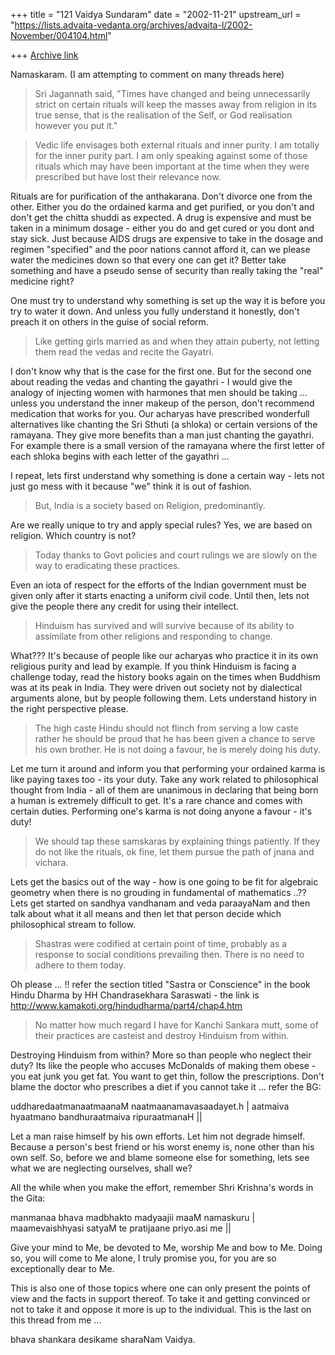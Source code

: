 +++
title = "121 Vaidya Sundaram"
date = "2002-11-21"
upstream_url = "https://lists.advaita-vedanta.org/archives/advaita-l/2002-November/004104.html"

+++
[Archive link](https://lists.advaita-vedanta.org/archives/advaita-l/2002-November/004104.html)

Namaskaram.
(I am attempting to comment on many threads here)

> Sri Jagannath said, "Times have changed
> and being unnecessarily strict on certain rituals will
> keep the masses away from religion in its true sense,
> that is the realisation of the Self, or God
> realisation however you put it."

> Vedic life envisages both external rituals and inner
> purity. I am totally for the inner purity part. I am
> only speaking against some of those rituals which may
> have been important at the time when they were
> prescribed but have lost their relevance now.

Rituals are for purification of the anthakarana. Don't divorce one from the
other. Either you do the ordained karma and get purified, or you don't and
don't get the chitta shuddi as expected. A drug is expensive and must be
taken in a minimum dosage - either you do and get cured or you dont and stay
sick. Just because AIDS drugs are expensive to take in the dosage and
regimen "specified" and the poor nations cannot afford it, can we please
water the medicines down so that every one can get it? Better take something
and have a pseudo sense of security than really taking the "real" medicine
right?

One must try to understand why something is set up the way it is before you
try to water it down. And unless you fully understand it honestly, don't
preach it on others in the guise of social reform.

> Like getting girls married as and when they attain puberty,
> not letting them read the vedas and recite the Gayatri.

I don't know why that is the case for the first one. But for the second one
about reading the vedas and chanting the gayathri - I would give the analogy
of injecting women with harmones that men should be taking ... unless you
understand the inner makeup of the person, don't recommend medication that
works for you. Our acharyas have prescribed wonderfull alternatives like
chanting the Sri Sthuti (a shloka) or certain versions of the ramayana. They
give more benefits than a man just chanting the gayathri. For example there
is a small version of the ramayana where the first letter of each shloka
begins with each letter of the gayathri ...

I repeat, lets first understand why something is done a certain way - lets
not just go mess with it because "we" think it is out of fashion.

> But, India is a society based on Religion, predominantly.

Are we really unique to try and apply special rules? Yes, we are based on
religion. Which country is not?

> Today thanks to Govt policies and court rulings we are
> slowly on the way to eradicating these practices.

Even an iota of respect for the efforts of the Indian government must be
given only after it starts enacting a uniform civil code. Until then, lets
not give the people there any credit for using their intellect.

> Hinduism has survived and will survive
> because of its ability to assimilate from other
> religions and responding to change.

What??? It's because of people like our acharyas who practice it in its own
religious purity and lead by example. If you think Hinduism is facing a
challenge today, read the history books again on the times when Buddhism was
at its peak in India. They were driven out society not by dialectical
arguments alone, but by people following them. Lets understand history in
the right perspective please.

> The high caste Hindu should not flinch from serving a low
> caste rather he should be proud that he has been given
> a chance to serve his own brother.
> He is not doing a favour, he is merely doing his duty.

Let me turn it around and inform you that performing your ordained karma is
like paying taxes too - its your duty. Take any work related to
philosophical thought from India - all of them are unanimous in declaring
that being born a human is extremely difficult to get. It's a rare chance
and comes with certain duties. Performing one's karma is not doing anyone a
favour - it's duty!

> We should tap these
> samskaras by explaining things patiently. If they do
> not like the rituals, ok fine, let them pursue the
> path of jnana and vichara.

Lets get the basics out of the way - how is one going to be fit for
algebraic geometry when there is no grouding in fundamental of mathematics
..?? Lets get started on sandhya vandhanam and veda paraayaNam and then talk
about what it all means and then let that person decide which philosophical
stream to follow.


> Shastras were codified
> at certain point of time, probably as a response
> to social conditions prevailing then. There is no
> need to adhere to them today.

Oh please ... !! refer the section titled "Sastra or Conscience" in the book
Hindu Dharma by HH Chandrasekhara Saraswati - the link is
http://www.kamakoti.org/hindudharma/part4/chap4.htm

> No matter how much regard I have for Kanchi Sankara
> mutt, some of their practices are casteist and
> destroy Hinduism from within.

Destroying Hinduism from within? More so than people who neglect their duty?
Its like the people who accuses McDonalds of making them obese - you eat
junk you get fat. You want to get thin, follow the prescriptions. Don't
blame the doctor who prescribes a diet if you cannot take it ... refer the
BG:

uddharedaatmanaatmaanaM naatmaanamavasaadayet.h |
aatmaiva hyaatmano bandhuraatmaiva ripuraatmanaH ||

Let a man raise himself by his own efforts. Let him not degrade himself.
Because a person's best friend or his worst enemy is, none other than his
own self. So, before we and blame someone else for something, lets see what
we are neglecting ourselves, shall we?

All the while when you make the effort, remember Shri Krishna's words in the
Gita:

manmanaa bhava madbhakto madyaajii maaM namaskuru |
maamevaishhyasi satyaM te pratijaane priyo.asi me ||

Give your mind to Me, be devoted to Me, worship Me and bow to Me. Doing so,
you will come to Me alone, I truly promise you, for you are so exceptionally
dear to Me.

This is also one of those topics where one can only present the points of
view and the facts in support thereof. To take it and getting convinced or
not to take it and oppose it more is up to the individual. This is the last
on this thread from me ...

bhava shankara desikame sharaNam
Vaidya.

